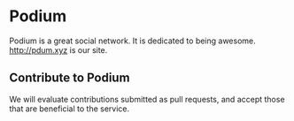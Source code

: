 # Podium
Podium is a great social network. It is dedicated to being awesome. http://pdum.xyz is our site.

## Contribute to Podium
We will evaluate contributions submitted as pull requests, and accept those that
are beneficial to the service.
